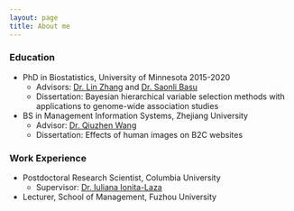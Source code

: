 ```yaml
---
layout: page
title: About me
---
```


### Education
   - PhD in Biostatistics, University of Minnesota
     2015-2020
       - Advisors: [Dr. Lin Zhang](https://directory.sph.umn.edu/bio/sph-a-z/lin-zhang) and [Dr. Saonli Basu](https://directory.sph.umn.edu/bio/sph-a-z/saonli-basu) 
       - Dissertation: Bayesian hierarchical variable selection methods with applications to genome-wide association studies
   - BS in Management Information Systems, Zhejiang University
       - Advisor: [Dr. Qiuzhen Wang](https://www.x-mol.com/university/faculty/301513)
       - Dissertation: Effects of human images on B2C websites

### Work Experience
   - Postdoctoral Research Scientist, Columbia University
       - Supervisor: [Dr. Iuliana Ionita-Laza](http://www.columbia.edu/~ii2135/)
   - Lecturer, School of Management, Fuzhou University


       

